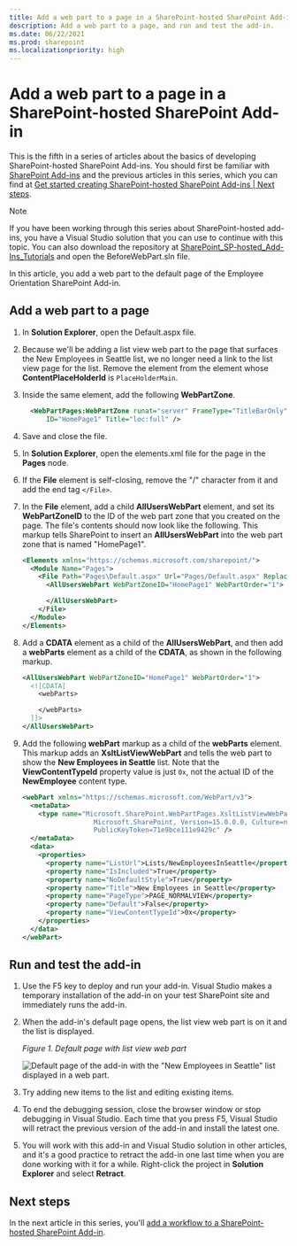 ```yaml
---
title: Add a web part to a page in a SharePoint-hosted SharePoint Add-in
description: Add a web part to a page, and run and test the add-in.
ms.date: 06/22/2021
ms.prod: sharepoint
ms.localizationpriority: high
---
```


# Add a web part to a page in a SharePoint-hosted SharePoint Add-in

This is the fifth in a series of articles about the basics of developing SharePoint-hosted SharePoint Add-ins. You should first be familiar with [SharePoint Add-ins](sharepoint-add-ins.md) and the previous articles in this series, which you can find at [Get started creating SharePoint-hosted SharePoint Add-ins | Next steps](get-started-creating-sharepoint-hosted-sharepoint-add-ins.md#next-steps).

> [!NOTE]
> If you have been working through this series about SharePoint-hosted add-ins, you have a Visual Studio solution that you can use to continue with this topic. You can also download the repository at [SharePoint_SP-hosted_Add-Ins_Tutorials](https://github.com/OfficeDev/SharePoint_SP-hosted_Add-Ins_Tutorials) and open the BeforeWebPart.sln file.

In this article, you add a web part to the default page of the Employee Orientation SharePoint Add-in.

## Add a web part to a page

1. In **Solution Explorer**, open the Default.aspx file.
1. Because we'll be adding a list view web part to the page that surfaces the New Employees in Seattle list, we no longer need a link to the list view page for the list. Remove the <!---**<asp:HyperLink>**---> element from the <!---**<asp:Content>**---> element whose **ContentPlaceHolderId** is `PlaceHolderMain`.
1. Inside the same <!---**<asp:Content>**---> element, add the following **WebPartZone**.

    ```XML
      <WebPartPages:WebPartZone runat="server" FrameType="TitleBarOnly"
          ID="HomePage1" Title="loc:full" />
    ```

1. Save and close the file.
1. In **Solution Explorer**, open the elements.xml file for the page in the **Pages** node.
1. If the **File** element is self-closing, remove the "/" character from it and add the end tag `</File>`.
1. In the **File** element, add a child **AllUsersWebPart** element, and set its **WebPartZoneID** to the ID of the web part zone that you created on the page. The file's contents should now look like the following. This markup tells SharePoint to insert an **AllUsersWebPart** into the web part zone that is named "HomePage1".

    ```xml
    <Elements xmlns="https://schemas.microsoft.com/sharepoint/">
      <Module Name="Pages">
        <File Path="Pages\Default.aspx" Url="Pages/Default.aspx" ReplaceContent="TRUE" >
          <AllUsersWebPart WebPartZoneID="HomePage1" WebPartOrder="1">

          </AllUsersWebPart>
        </File>
      </Module>
    </Elements>

    ```

1. Add a **CDATA** element as a child of the **AllUsersWebPart**, and then add a **webParts** element as a child of the **CDATA**, as shown in the following markup.

    ```xml
    <AllUsersWebPart WebPartZoneID="HomePage1" WebPartOrder="1">
      <![CDATA[
        <webParts>

        </webParts>
      ]]>
    </AllUsersWebPart>
    ```

1. Add the following **webPart** markup as a child of the **webParts** element. This markup adds an **XsltListViewWebPart** and tells the web part to show the **New Employees in Seattle** list. Note that the **ViewContentTypeId** property value is just `0x`, not the actual ID of the **NewEmployee** content type.

    ```xml
    <webPart xmlns="https://schemas.microsoft.com/WebPart/v3">
      <metaData>
        <type name="Microsoft.SharePoint.WebPartPages.XsltListViewWebPart,
                      Microsoft.SharePoint, Version=15.0.0.0, Culture=neutral,
                      PublicKeyToken=71e9bce111e9429c" />
      </metaData>
      <data>
        <properties>
          <property name="ListUrl">Lists/NewEmployeesInSeattle</property>
          <property name="IsIncluded">True</property>
          <property name="NoDefaultStyle">True</property>
          <property name="Title">New Employees in Seattle</property>
          <property name="PageType">PAGE_NORMALVIEW</property>
          <property name="Default">False</property>
          <property name="ViewContentTypeId">0x</property>
        </properties>
      </data>
    </webPart>
    ```

## Run and test the add-in

1. Use the F5 key to deploy and run your add-in. Visual Studio makes a temporary installation of the add-in on your test SharePoint site and immediately runs the add-in.
1. When the add-in's default page opens, the list view web part is on it and the list is displayed.

    *Figure 1. Default page with list view web part*

    ![Default page of the add-in with the "New Employees in Seattle" list displayed in a web part.](../images/31e8e4b1-e2e6-416b-b360-9979a1f16fc7.PNG)

1. Try adding new items to the list and editing existing items.
1. To end the debugging session, close the browser window or stop debugging in Visual Studio. Each time that you press F5, Visual Studio will retract the previous version of the add-in and install the latest one.
1. You will work with this add-in and Visual Studio solution in other articles, and it's a good practice to retract the add-in one last time when you are done working with it for a while. Right-click the project in **Solution Explorer** and select **Retract**.

## Next steps

In the next article in this series, you'll [add a workflow to a SharePoint-hosted SharePoint Add-in](add-a-workflow-to-a-sharepoint-hosted-sharepoint-add-in.md).
